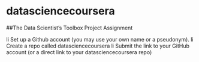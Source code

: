 # datasciencecoursera
##The Data Scientist’s Toolbox Project Assignment

li Set up a Github account (you may use your own name or a pseudonym).
li Create a repo called datasciencecoursera
li Submit the link to your GitHub account (or a direct link to your datasciencecoursera repo)
